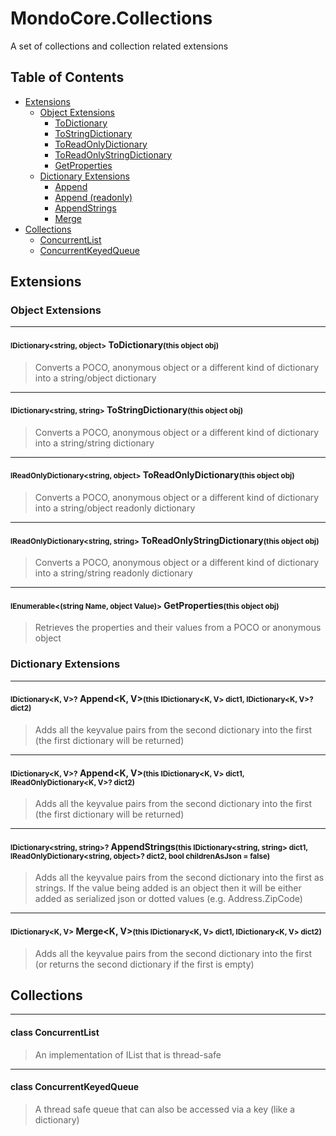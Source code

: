 # MondoCore.Collections
A set of collections and collection related extensions

## Table of Contents
- [Extensions](#extensions)
    - [Object Extensions](#object_extensions)
        - [ToDictionary](#todictionary)
        - [ToStringDictionary](#tostringdictionary)
        - [ToReadOnlyDictionary](#torodictionary)
        - [ToReadOnlyStringDictionary](#torostringdictionary)
        - [GetProperties](#getproperties)
    - [Dictionary Extensions](#dictionary_extensions)
        - [Append](#append)
        - [Append (readonly)](#appendro)
        - [AppendStrings](#appendstrings)
        - [Merge](#appendstrings)
- [Collections](#collections)
    - [ConcurrentList](#concurrentlist)
    - [ConcurrentKeyedQueue](#concurrentkeyedqueue)

<a name="extensions"></a>

## Extensions

<a name="object_extensions"></a>

### Object Extensions

***

<a name="todictionary"></a>

#### <small>IDictionary<string, object></small> ToDictionary<small>(this object obj)</small>

>Converts a POCO, anonymous object or a different kind of dictionary into a string/object dictionary

***
<a name="tostringdictionary"></a>

#### <small>IDictionary<string, string></small> ToStringDictionary<small>(this object obj)</small>
>Converts a POCO, anonymous object or a different kind of dictionary into a string/string dictionary


***
<a name="torodictionary"></a>

#### <small>IReadOnlyDictionary<string, object></small> ToReadOnlyDictionary<small>(this object obj)</small>
>Converts a POCO, anonymous object or a different kind of dictionary into a string/object readonly dictionary


***
<a name="torostringdictionary"></a>

#### <small>IReadOnlyDictionary<string, string></small> ToReadOnlyStringDictionary<small>(this object obj)</small>
>Converts a POCO, anonymous object or a different kind of dictionary into a string/string readonly dictionary

***
<a name="getproperties"></a>

#### <small>IEnumerable<(string Name, object Value)></small> GetProperties<small>(this object obj)</small>
>Retrieves the properties and their values from a POCO or anonymous object

<a name="dictionary_extensions"></a>

### Dictionary Extensions

***
<a name="append"></a>

#### <small>IDictionary<K, V>?</small> Append<K, V><small>(this IDictionary<K, V> dict1, IDictionary<K, V>? dict2)</small>
>Adds all the keyvalue pairs from the second dictionary into the first (the first dictionary will be returned)
 
***
<a name="appendro"></a>

#### <small>IDictionary<K, V>?</small> Append<K, V><small>(this IDictionary<K, V> dict1, IReadOnlyDictionary<K, V>? dict2)</small>
>Adds all the keyvalue pairs from the second dictionary into the first (the first dictionary will be returned)
 
***
<a name="append_string"></a>

#### <small>IDictionary<string, string>?</small> AppendStrings<small>(this IDictionary<string, string> dict1, IReadOnlyDictionary<string, object>? dict2, bool childrenAsJson = false)</small>
>Adds all the keyvalue pairs from the second dictionary into the first as strings. If the value being added is an object then it will be either added as serialized json or dotted values (e.g. Address.ZipCode)
 
***
<a name="merge"></a>

#### <small>IDictionary<K, V></small> Merge<K, V><small>(this IDictionary<K, V> dict1, IDictionary<K, V> dict2)</small>
>Adds all the keyvalue pairs from the second dictionary into the first (or returns the second dictionary if the first is empty)

<a name="collections"></a>

## Collections

***
<a name="concurrentlist"></a>

#### class ConcurrentList
> An implementation of IList that is thread-safe

***
<a name="concurrentkeyedqueue"></a>

#### class ConcurrentKeyedQueue
> A thread safe queue that can also be accessed via a key (like a dictionary)

